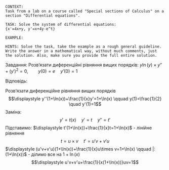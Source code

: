 ```
CONTEXT:
Task from a lab on a course called "Special sections of Calculus" on a section "Differential equations".

TASK: Solve the system of differential equations:
{x'=4x+y, y'=x+4y-e^t}

EXAMPLE:

HINTS: Solve the task, take the example as a rough general guideline. Write the answer in a mathematical way, without much comments, just the solution. Also, make sure you provide the full entire solution.
```

Завдання:
Розв’язати диференційні рівняння вищих порядків:
$\displaystyle y\ln(y)\times y'' + (y')^2=0,\qquad y(0)=e \quad y'(0)=1$

Відповідь:

Розв’язати диференційне рівняння вищих порядків
$$\displaystyle y''(1+\ln(x))+\frac{1}{x}y'=1+\ln(x) \qquad y(1)=\frac{1}{2} \quad y'(1)=1$$
Заміна:
$$\displaystyle y'=t(x)\quad y'=t \quad y''=t'$$
Підставимо:
$\displaystyle t'(1+\ln(x))+\frac{1}{x}t=1+\ln(x)$ - лінійне рівняння
$$\displaystyle t=u\times v\quad t'=u'v+v'u$$
$\displaystyle (u'v+v'u)(1+\ln(x))+\frac{1}{x}u\times v=1+\ln(x) \qquad |: (1+\ln(x))$ - ділимо все на $1+\ln(x)$
$$\displaystyle u'v+v'u+\frac{1}{x(1+\ln(x))}uv=1$$
